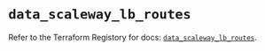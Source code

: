 # `data_scaleway_lb_routes`

Refer to the Terraform Registory for docs: [`data_scaleway_lb_routes`](https://www.terraform.io/docs/providers/scaleway/d/lb_routes).
